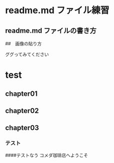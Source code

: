 # readme.md ファイル練習

## readme.md ファイルの書き方

##　画像の貼り方

ググってみてください

<!-- readme.md -->

# test

## chapter01

## chapter02

## chapter03

### テスト

####テストなう
コメダ珈琲店へようこそ